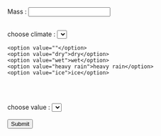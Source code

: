 <!DOCTYPE html>

<html lang="en" xmlns="http://www.w3.org/1999/xhtml">
<head>
    <meta charset="utf-8" />
    <title>climate</title>
    <script>
function populate(s1,s2){
    var s1=document.getElementById(s1);
    var s2=document.getElementById(s2);
    s2.innerHTML="";
    if(s1.value=="dry"){
        var dry_array=["|","0.75|0.75","0.80|0.80","0.85|0.85","0.90|0.90","1.00|1.00"]
    }
    else if(s1.value=="wet"){
        var dry_array=["|","0.25|0.25","0.50|0.50","0.55|0.55","0.60|0.60","0.65|0.65"] 
    }
    else if(s1.value=="heavy rain"){
        var dry_array=["|","0.10|0.10","0.20|0.20","0.30|0.30","0.40|0.40","0.55|0.55"]
    }
    else if(s1.value=="ice"){
        var dry_array=["0.10|0.10"]
    }
    for(var option in dry_array){
        var pair=dry_array[option].split("|");
        var newData=document.createElement("option");
        newData.value=pair[0];
        newData.innerHTML=pair[1];
        s2.options.add(newData);
     
      }
    }


</script>
</head>
<body>
<label for="mass">Mass : </label>
<input type="number" id="mass" name="mass" /><br /><br />

<label for="choose climate">choose climate : </label>
<select id="slct1" name="slct1" onchange="populate('slct1','slct2')">

    <option value=""</option>
    <option value="dry">dry</option>
    <option value="wet">wet</option>
    <option value="heavy rain">heavy rain</option>
    <option value="ice">ice</option>
</select><br></br>

<label for="choose climate">choose value : </label>
<select id="slct2" name="slct2">
</select><br></br>
<input type="submit" value="Submit">

        
</body>
</html>
